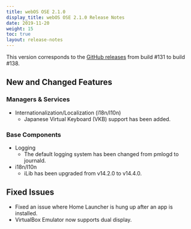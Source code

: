 ```yaml
---
title: webOS OSE 2.1.0
display_title: webOS OSE 2.1.0 Release Notes
date: 2019-11-20
weight: 15
toc: true
layout: release-notes
---
```


This version corresponds to the [GitHub releases](https://github.com/webosose/build-webos/releases) from build #131 to build #138.

## New and Changed Features

### Managers & Services

  - Internationalization/Localization (i18n/l10n)
      - Japanese Virtual Keyboard (VKB) support has been added.

### Base Components

  - Logging
      - The default logging system has been changed from pmlogd to journald.
  - i18n/l10n
      - iLib has been upgraded from v14.2.0 to v14.4.0.

## Fixed Issues

  - Fixed an issue where Home Launcher is hung up after an app is installed.
  - VirtualBox Emulator now supports dual display.
